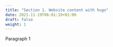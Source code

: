 ```yaml
---
title: "Section 1. Website content with hugo"
date: 2021-11-19T06:01:19+01:00
draft: false
weight: 1
---
```





Paragraph 1


